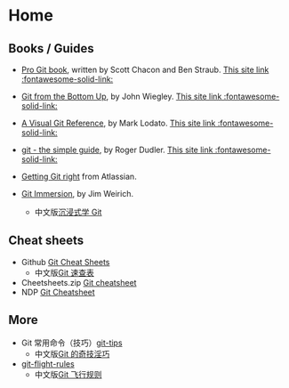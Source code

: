 # Home

## Books / Guides

- [Pro Git book](https://git-scm.com/book/en/v2), written by Scott Chacon and Ben Straub. [This site link :fontawesome-solid-link:](en/progit/book/introduction.md)
- [Git from the Bottom Up](https://jwiegley.github.io/git-from-the-bottom-up/), by John Wiegley. [This site link :fontawesome-solid-link:](en/git-from-the-bottom-up/index.md)
- [A Visual Git Reference](https://marklodato.github.io/visual-git-guide/index-en.html), by Mark Lodato. [This site link :fontawesome-solid-link:](en/visual-git-guide/index.md)
- [git - the simple guide](https://rogerdudler.github.io/git-guide/index.html), by Roger Dudler. [This site link :fontawesome-solid-link:](en/git-guide/index.md)

- [Getting Git right](https://www.atlassian.com/git) from Atlassian.
- [Git Immersion](https://gitimmersion.com/index.html), by Jim Weirich.
  - 中文版[沉浸式学 Git](https://gitimmersion.qiwihui.com)

## Cheat sheets

- Github [Git Cheat Sheets](https://training.github.com/downloads/github-git-cheat-sheet/)
  - 中文版[Git 速查表](https://training.github.com/downloads/zh_CN/github-git-cheat-sheet/)
- Cheetsheets.zip [Git cheatsheet](https://cheatsheets.zip/git)
- NDP [Git Cheatsheet](https://ndpsoftware.com/git-cheatsheet.html)

## More

- Git 常用命令（技巧）[git-tips](https://github.com/git-tips/tips)
  - 中文版[Git 的奇技淫巧](https://github.com/521xueweihan/git-tips)
- [git-flight-rules](https://github.com/k88hudson/git-flight-rules)
  - 中文版[Git 飞行规则](https://github.com/k88hudson/git-flight-rules/blob/master/README_zh-CN.md)
